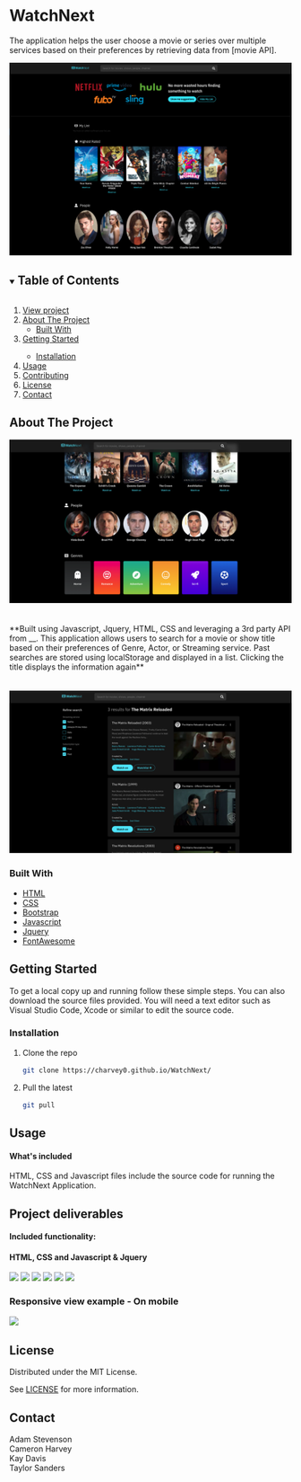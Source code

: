 # WatchNext
The application helps the user choose a movie or series over multiple services based on their preferences by retrieving data from [movie API].

<!--INSERT PICTURE HERE-->
<img src="assets/Images/New-index-pic.png">

<details open="open">
  <summary><h2 style="display: inline-block">Table of Contents</h2></summary>
  <ol>
     <li>
      <a href="https://charvey0.github.io/WatchNext/">View project</a></li>
    <li>
      <a href="#about-the-project">About The Project</a>
      <ul>
        <li>
        <a href="#built-with">Built With</a></li>
      </ul>
    </li>
    <li>
      <a href="#getting-started">Getting Started</a>
      </li>
      <ul>
        <li>
        <a href="#installation">Installation</a>
        </li>
      </ul>
    </li>
    <li><a href="#usage">Usage</a>
    </li>
    <li><a href="#contributing">Contributing</a>
    </li>
    <li><a href="#license">License</a>
    </li>
    <li><a href="#contact">Contact</a>
    </li>
  </ol>
</details>

<!--ABOUT THE PROJECT-->
## About The Project
<!--INSERT PICTURE HERE-->
<img src="assets/Images/movies, people, genres.png">
<br><br><br>
**Built using Javascript, Jquery, HTML, CSS and leveraging a 3rd party API from __. This application allows users to search for a movie or show title based on their preferences of Genre, Actor, or Streaming service. Past searches are stored using localStorage and displayed in a list. Clicking the title displays the information again**
<br><br><br>
<img src="assets/Images/search-results.png">

### Built With

* [HTML](https://www.w3schools.com/)
* [CSS](https://www.w3schools.com/)
* [Bootstrap](https://getbootstrap.com/docs/4.3/getting-started/introduction/)
* [Javascript](https://www.w3schools.com/)
* [Jquery](https://jquery.com/)
* [FontAwesome](https://fontawesome.com/)
<!--* [Movie API]()-->

<!-- GETTING STARTED -->
## Getting Started
To get a local copy up and running follow these simple steps. You can also download the source files provided. You will need a text editor such as Visual Studio Code, Xcode or similar to edit the source code.

### Installation
1. Clone the repo
   ```sh
   git clone https://charvey0.github.io/WatchNext/
   ```

2. Pull the latest
   ```sh
   git pull

## Usage 
<!--INSERT SCREEN RECORDING HERE-->
#### What's included
HTML, CSS and Javascript files include the source code for running the WatchNext Application.
## Project deliverables

#### Included functionality:
#### HTML, CSS and Javascript & Jquery

<img src="assets/Images/onLoad1.png">
<img src="assets/Images/onClick2.png">
<img src="assets/Images/onHover3.png">
<img src="assets/Images/onSubmit4.png">
<img src="assets/Images/onReturn5.png">
<img src="assets/Images/onClick6.png">

### Responsive view example - On mobile
<img src="assets/Images/responsive-pic.png">

<!-- LICENSE -->
## License
Distributed under the MIT License. 

See [LICENSE](License.txt) for more information.

<!-- CONTACT -->
## Contact
Adam Stevenson<br>
Cameron Harvey<br>
Kay Davis<br>
Taylor Sanders<br>
